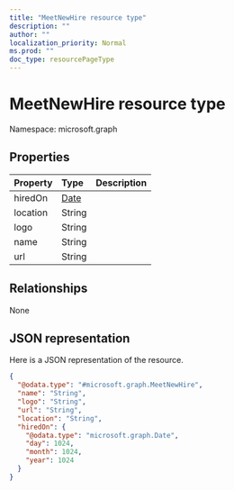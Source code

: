 ```yaml
---
title: "MeetNewHire resource type"
description: ""
author: ""
localization_priority: Normal
ms.prod: ""
doc_type: resourcePageType
---
```


# MeetNewHire resource type


Namespace: microsoft.graph



## Properties
|Property|Type|Description|
|:---|:---|:---|
|hiredOn|[Date](../resources/date.md)||
|location|String||
|logo|String||
|name|String||
|url|String||

## Relationships
None

## JSON representation
Here is a JSON representation of the resource.
<!-- {
  "blockType": "resource",
  "@odata.type": "microsoft.graph.MeetNewHire"
}
-->
``` json
{
  "@odata.type": "#microsoft.graph.MeetNewHire",
  "name": "String",
  "logo": "String",
  "url": "String",
  "location": "String",
  "hiredOn": {
    "@odata.type": "microsoft.graph.Date",
    "day": 1024,
    "month": 1024,
    "year": 1024
  }
}
```

